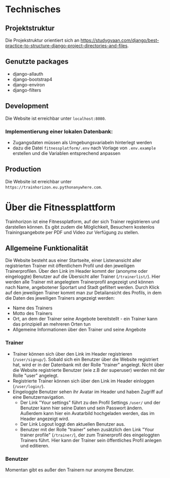 # Technisches

## Projektstruktur
Die Projekstruktur orientiert sich an https://studygyaan.com/django/best-practice-to-structure-django-project-directories-and-files. 

## Genutzte packages
* django-allauth
* django-bootstrap4
* django-environ
* django-filters

## Development
Die Website ist erreichbar unter `localhost:8080`.

### Implementierung einer lokalen Datenbank:

* Zugangsdaten müssen als Umgebungsvariabeln hinterlegt werden 
* dazu die Datei `fitnessplatform/.env` nach Vorlage von `.env.example` erstellen und die Variablen entsprechend anpassen


## Production
Die Website ist erreichbar unter `https://trainhorizon.eu.pythonanywhere.com`.


# Über die Fitnessplattform
Trainhorizon ist eine Fitnessplatform, auf der sich Trainer registrieren und darstellen können.
Es gibt zudem die Möglichkeit, Besuchern kostenlos Trainingsangebote per PDF und Video zur Verfügung zu stellen.

## Allgemeine Funktionalität
Die Website besteht aus einer Startseite, einer Listenansicht aller registrierten Trainer mit öffentlichem Profil und den jeweiligen Trainerprofilen.
Über den Link im Header kommt der (anonyme oder eingeloggte) Benutzer auf die Übersicht aller Trainer (`/trainerlist/`). Hier werden alle Trainer mit angelegtem Trainerprofil angezeigt und können nach Name, angebotener Sportart und Stadt gefiltert werden.
Durch Klick auf den jeweiligen Trainer kommt man zur Detailansicht des Profils, in dem die Daten des jeweiligen Trainers angezeigt werden:
* Name des Trainers
* Motto des Trainers
* Ort, an dem der Trainer seine Angebote bereitstellt - ein Trainer kann das prinzipiell an mehreren Orten tun
* Allgemeine Informationen über den Trainer und seine Angebote


### Trainer
* Trainer können sich über den Link im Header registrieren (`/user/signup/`). Sobald sich ein Benutzer über die Website registriert hat, wird er in der Datenbank mit der Rolle "trainer" angelegt. Nicht über die Website registrierte Benutzer (wie z.B der superuser) werden mit der Rolle "user" angelegt.
* Registrierte Trainer können sich über den Link im Header einloggen (`/user/login/`). 
* Eingeloggte Benutzer sehen ihr Avatar im Header und haben Zugriff auf eine Benutzernavigation.
  * Der Link "Your settings" führt zu den Profil Settings `/user/` und der Benutzer kann hier seine Daten und sein Passwort ändern. Außerdem kann hier ein Avatarbild hochgeladen werden, das im Header angezeigt wird.
  * Der Link Logout loggt den aktuellen Benutzer aus.
  * Benutzer mit der Rolle "trainer" sehen zusätzlich den Link "Your trainer profile" (`/trainer/`), der zum Trainerprofil des eingeloggten Trainers führt. Hier kann der Trainer sein öffentliches Profil anlegen und editieren.




### Benutzer
Momentan gibt es außer den Trainern nur anonyme Benutzer.
